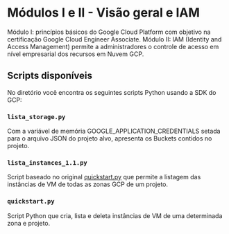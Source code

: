 # Módulos I e II - Visão geral e IAM

Módulo I: princípios básicos do Google Cloud Platform com objetivo na certificação Google Cloud Engineer Associate.
Módulo II: IAM (Identity and Access Management) permite a administradores o controle de acesso em nível empresarial dos recursos em Nuvem GCP.

## Scripts disponíveis

No diretório você encontra os seguintes scripts Python usando a SDK do GCP:

### `lista_storage.py`

Com a variável de memória GOOGLE_APPLICATION_CREDENTIALS setada para o arquivo JSON do projeto alvo, apresenta os Buckets contidos no projeto. 

### `lista_instances_1.1.py`

Script baseado no original [quickstart.py](https://github.com/googleapis/python-compute/blob/HEAD/samples/snippets/quickstart.py) que permite a listagem das instâncias de VM de todas as zonas GCP de um projeto.

### `quickstart.py`

Script Python que cria, lista e deleta instâncias de VM de uma determinada zona e projeto.